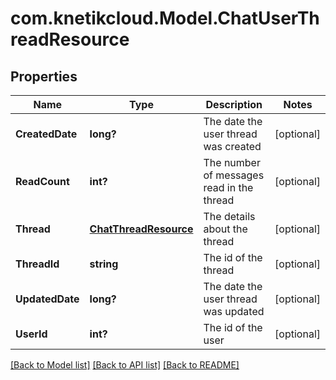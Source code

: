 # com.knetikcloud.Model.ChatUserThreadResource
## Properties

Name | Type | Description | Notes
------------ | ------------- | ------------- | -------------
**CreatedDate** | **long?** | The date the user thread was created | [optional] 
**ReadCount** | **int?** | The number of messages read in the thread | [optional] 
**Thread** | [**ChatThreadResource**](ChatThreadResource.md) | The details about the thread | [optional] 
**ThreadId** | **string** | The id of the thread | [optional] 
**UpdatedDate** | **long?** | The date the user thread was updated | [optional] 
**UserId** | **int?** | The id of the user | [optional] 

[[Back to Model list]](../README.md#documentation-for-models) [[Back to API list]](../README.md#documentation-for-api-endpoints) [[Back to README]](../README.md)

